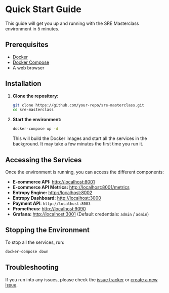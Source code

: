 # Quick Start Guide

This guide will get you up and running with the SRE Masterclass environment in 5 minutes.

## Prerequisites

- [Docker](https://docs.docker.com/get-docker/)
- [Docker Compose](https://docs.docker.com/compose/install/)
- A web browser

## Installation

1.  **Clone the repository:**

    ```sh
    git clone https://github.com/your-repo/sre-masterclass.git
    cd sre-masterclass
    ```

2.  **Start the environment:**

    ```sh
    docker-compose up -d
    ```

    This will build the Docker images and start all the services in the background. It may take a few minutes the first time you run it.

## Accessing the Services

Once the environment is running, you can access the different components:

- **E-commerce API:** [http://localhost:8001](http://localhost:8001)
- **E-commerce API Metrics:** [http://localhost:8001/metrics](http://localhost:8001/metrics)
- **Entropy Engine:** [http://localhost:8002](http://localhost:8002)
- **Entropy Dashboard:** [http://localhost:3000](http://localhost:3000)
- **Payment API**: `http://localhost:8003`
- **Prometheus:** [http://localhost:9090](http://localhost:9090)
- **Grafana:** [http://localhost:3001](http://localhost:3001) (Default credentials: `admin` / `admin`)

## Stopping the Environment

To stop all the services, run:

```sh
docker-compose down
```

## Troubleshooting

If you run into any issues, please check the [issue tracker](https://github.com/your-repo/sre-masterclass/issues) or [create a new issue](https://github.com/your-repo/sre-masterclass/issues/new/choose).
